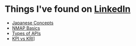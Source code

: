 # Things I've found on [LinkedIn](https://www.linkedin.com/)

- [Japanese Concepts](/random-code/from-linkedin/japanese-concepts.md)
- [NMAP Basics](/random-code/from-linkedin/nmap.md)
- [Types of APIs](/random-code/from-linkedin/types-of-apis.md)
- [KPI vs KRI](/random-code/from-linkedin/kpi-vs-kri.md)]
